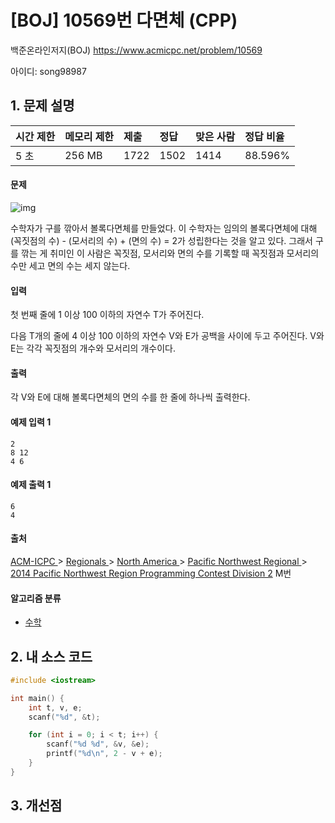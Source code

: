 # [BOJ] 10569번 다면체 (CPP)

백준온라인저지(BOJ) https://www.acmicpc.net/problem/10569

아이디: song98987



## 1. 문제 설명

| 시간 제한 | 메모리 제한 | 제출 | 정답 | 맞은 사람 | 정답 비율 |
| :-------- | :---------- | :--- | :--- | :-------- | :-------- |
| 5 초      | 256 MB      | 1722 | 1502 | 1414      | 88.596%   |

#### 문제

![img](https://www.acmicpc.net/upload/images2/poly.png)

수학자가 구를 깎아서 볼록다면체를 만들었다. 이 수학자는 임의의 볼록다면체에 대해 (꼭짓점의 수) - (모서리의 수) + (면의 수) = 2가 성립한다는 것을 알고 있다. 그래서 구를 깎는 게 취미인 이 사람은 꼭짓점, 모서리와 면의 수를 기록할 때 꼭짓점과 모서리의 수만 세고 면의 수는 세지 않는다.

#### 입력

첫 번째 줄에 1 이상 100 이하의 자연수 T가 주어진다.

다음 T개의 줄에 4 이상 100 이하의 자연수 V와 E가 공백을 사이에 두고 주어진다. V와 E는 각각 꼭짓점의 개수와 모서리의 개수이다.

#### 출력

각 V와 E에 대해 볼록다면체의 면의 수를 한 줄에 하나씩 출력한다.



#### 예제 입력 1

```
2
8 12
4 6
```

#### 예제 출력 1

```
6
4
```



#### 출처

[ACM-ICPC ](https://www.acmicpc.net/category/1)> [Regionals ](https://www.acmicpc.net/category/7)> [North America ](https://www.acmicpc.net/category/8)> [Pacific Northwest Regional ](https://www.acmicpc.net/category/33)> [2014 Pacific Northwest Region Programming Contest Division 2](https://www.acmicpc.net/category/detail/1318) M번

#### 알고리즘 분류

- [수학](https://www.acmicpc.net/problem/tag/수학)



## 2. 내 소스 코드

```c++
#include <iostream>

int main() {
	int t, v, e;
	scanf("%d", &t);

	for (int i = 0; i < t; i++) {
		scanf("%d %d", &v, &e);
		printf("%d\n", 2 - v + e);
	}
}
```



## 3. 개선점

